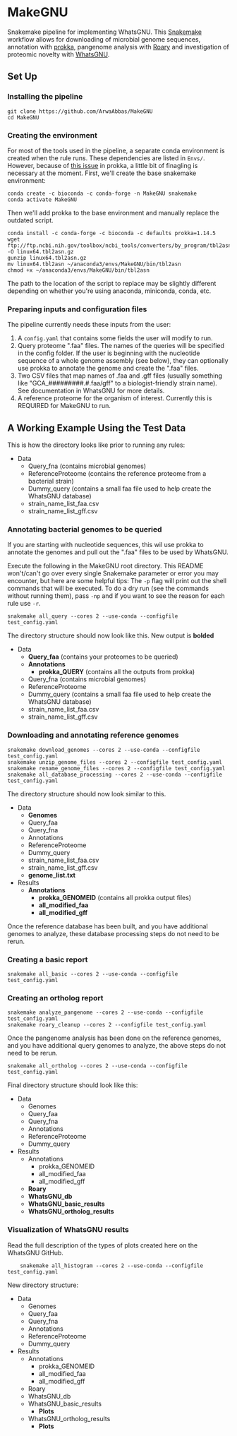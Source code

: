 # MakeGNU
Snakemake pipeline for implementing WhatsGNU.
This [Snakemake](https://snakemake.readthedocs.io/en/stable/index.html) workflow allows for downloading of microbial genome sequences, annotation with [prokka](https://github.com/tseemann/prokka), pangenome analysis with [Roary](https://github.com/sanger-pathogens/Roary) and investigation of proteomic novelty with [WhatsGNU](https://github.com/ahmedmagds/WhatsGNU).

## Set Up

### Installing the pipeline

    git clone https://github.com/ArwaAbbas/MakeGNU
    cd MakeGNU

### Creating the environment

For most of the tools used in the pipeline, a separate conda environment is created when the rule runs. These dependencies are listed in  `Envs/`. However, because of [this issue](https://github.com/tseemann/prokka/issues/453) in prokka, a little bit of finagling is necessary at the moment. First, we'll create the base snakemake environment:

    conda create -c bioconda -c conda-forge -n MakeGNU snakemake
    conda activate MakeGNU
    
Then we'll add prokka to the base environment and manually replace the outdated script. 

    conda install -c conda-forge -c bioconda -c defaults prokka=1.14.5
    wget ftp://ftp.ncbi.nih.gov/toolbox/ncbi_tools/converters/by_program/tbl2asn/linux64.tbl2asn.gz -O linux64.tbl2asn.gz 
    gunzip linux64.tbl2asn.gz
    mv linux64.tbl2asn ~/anaconda3/envs/MakeGNU/bin/tbl2asn
    chmod +x ~/anaconda3/envs/MakeGNU/bin/tbl2asn

The path to the location of the script to replace may be slightly different depending on whether you're using anaconda, miniconda, conda, etc.

### Preparing inputs and configuration files

The pipeline currently needs these inputs from the user:
1. A `config.yaml` that contains some fields the user will modify to run.
2. Query proteome ".faa" files. The names of the queries will be specified in the config folder. If the user is beginning with the nucleotide sequence of a whole genome assembly (see below), they can optionally use prokka to annotate the genome and create the ".faa" files.
3. Two CSV files that map names of .faa and .gff files (usually something like "GCA_#########.#.faa/gff" to a biologist-friendly strain name). See documentation in WhatsGNU for more details.
4. A reference proteome for the organism of interest. Currently this is REQUIRED for MakeGNU to run.
    
## A Working Example Using the Test Data

This is how the directory looks like prior to running any rules:

* Data
    * Query_fna (contains microbial genomes)
    * ReferenceProteome (contains the reference proteome from a bacterial strain)
    * Dummy_query (contains a small faa file used to help create the WhatsGNU database)
    * strain_name_list_faa.csv
    * strain_name_list_gff.csv

### Annotating bacterial genomes to be queried
If you are starting with nucleotide sequences, this wil use prokka to annotate the genomes and pull out the ".faa" files to be used by WhatsGNU. 

Execute the following in the MakeGNU root directory. This README won't/can't go over every single Snakemake parameter or error you may encounter, but here are some helpful tips: The `-p` flag will print out the shell commands that will be executed.  To do a dry run (see the commands without running them), pass `-np` and if you want to see the reason for each rule use `-r`. 

    snakemake all_query --cores 2 --use-conda --configfile test_config.yaml

The directory structure should now look like this. New output is **bolded**

* Data
    * **Query_faa** (contains your proteomes to be queried)
    * **Annotations**
        * **prokka_QUERY** (contains all the outputs from prokka)
    * Query_fna (contains microbial genomes)
    * ReferenceProteome
    * Dummy_query (contains a small faa file used to help create the WhatsGNU database)
    * strain_name_list_faa.csv
    * strain_name_list_gff.csv

### Downloading and annotating reference genomes

    snakemake download_genomes --cores 2 --use-conda --configfile test_config.yaml 
    snakemake unzip_genome_files --cores 2 --configfile test_config.yaml
    snakemake rename_genome_files --cores 2 --configfile test_config.yaml
    snakemake all_database_processing --cores 2 --use-conda --configfile test_config.yaml

The directory structure should now look similar to this. 

* Data
    * **Genomes**
    * Query_faa
    * Query_fna
    * Annotations
    * ReferenceProteome
    * Dummy_query
    * strain_name_list_faa.csv
    * strain_name_list_gff.csv
    * **genome_list.txt**
* Results
    * **Annotations**
        * **prokka_GENOMEID** (contains all prokka output files)
        * **all_modified_faa**
        * **all_modified_gff**

Once the reference database has been built, and you have additional genomes to analyze, these database processing steps do not need to be rerun.

### Creating a basic report
    
    snakemake all_basic --cores 2 --use-conda --configfile test_config.yaml
    
### Creating an ortholog report

    snakemake analyze_pangenome --cores 2 --use-conda --configfile test_config.yaml 
    snakemake roary_cleanup --cores 2 --configfile test_config.yaml
    
Once the pangenome analysis has been done on the reference genomes, and you have additional query genomes to analyze, the above steps do not need to be rerun.

    snakemake all_ortholog --cores 2 --use-conda --configfile test_config.yaml
  
  Final directory structure should look like this:
  
  * Data
    * Genomes
    * Query_faa
    * Query_fna
    * Annotations
    * ReferenceProteome
    * Dummy_query
* Results
    * Annotations
        * prokka_GENOMEID 
        * all_modified_faa
        * all_modified_gff
    * **Roary**
    * **WhatsGNU_db**
    * **WhatsGNU_basic_results**
    * **WhatsGNU_ortholog_results**
 
 ### Visualization of WhatsGNU results
 
 Read the full description of the types of plots created here on the WhatsGNU GitHub.
 
        snakemake all_histogram --cores 2 --use-conda --configfile test_config.yaml

New directory structure:
* Data
    * Genomes
    * Query_faa
    * Query_fna
    * Annotations
    * ReferenceProteome
    * Dummy_query
* Results
    * Annotations
        * prokka_GENOMEID 
        * all_modified_faa
        * all_modified_gff
    * Roary
    * WhatsGNU_db
    * WhatsGNU_basic_results
        * **Plots**
    * WhatsGNU_ortholog_results
        *  **Plots**

 
  
   
 

